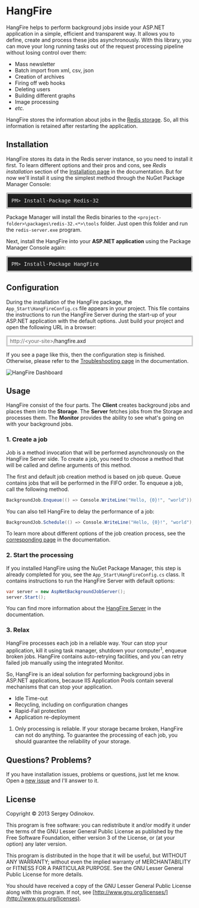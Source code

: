 HangFire
=========

HangFire helps to perform background jobs inside your ASP.NET application in a simple, efficient and transparent way. It allows you to define, create and process these jobs asynchronously. With this library, you can move your long running tasks out of the request processing pipeline without losing control over them:

- Mass newsletter
- Batch import from xml, csv, json
- Creation of archives
- Firing off web hooks
- Deleting users
- Building different graphs
- Image processing
- *etc.*

HangFire stores the information about jobs in the [Redis storage](http://redis.io). So, all this information is retained after restarting the application.

Installation
-------------

HangFire stores its data in the Redis server instance, so you need to install it first. To learn different options and their pros and cons, see *Redis installation* section of the [Installation page](https://github.com/odinserj/HangFire/wiki/Installation) in the documentation. But for now we'll install it using the simplest method through the NuGet Package Manager Console:

<pre style="background-color: #202020;border: 4px solid silver;border-radius: 3px;color: #E2E2E2;display: block;padding: 10px;">PM> Install-Package Redis-32</pre>

Package Manager will install the Redis binaries to the `<project-folder>\packages\redis-32.<*>\tools` folder. Just open this folder and run the `redis-server.exe` program.

Next, install the HangFire into your **ASP.NET application** using the Package Manager Console again:

<pre style="background-color: #202020;border: 4px solid silver;border-radius: 3px;color: #E2E2E2;display: block;padding: 10px;">PM> Install-Package HangFire</pre>

Configuration
--------------

During the installation of the HangFire package, the `App_Start\HangFireConfig.cs` file appears in your project. This file contains the instructions to run the HangFire Server during the start-up of your ASP.NET application with the default options. Just build your project and open the following URL in a browser:

<div style="border-radius: 0;border:solid 3px #ccc;background-color:#fcfcfc;box-shadow: 1px 1px 1px #ddd inset, 1px 1px 1px #eee;padding:3px 7px;">
<span style="color: #666;">http://&lt;your-site&gt;</span>/hangfire.axd
</div>

If you see a page like this, then the configuration step is finished. Otherwise, please refer to the [Troubleshooting page](https://github.com/odinserj/HangFire/wiki/Installation) in the documentation.

![HangFire Dashboard](https://github.com/odinserj/hangfire/raw/master/Examples/dashboard_min.png)

Usage
------

HangFire consist of the four parts. The **Client** creates background jobs and places them into the **Storage**. The **Server** fetches jobs from the Storage and processes them. The **Monitor** provides the ability to see what's going on with your background jobs.

### 1. Create a job

Job is a method invocation that will be performed asynchronously on the HangFire Server side. To create a job, you need to choose a method that will be called and define arguments of this method.

The first and default job creation method is based on job queue. Queue contains jobs that will be performed in the FIFO order. To enqueue a job, call the following method.

```csharp
BackgroundJob.Enqueue(() => Console.WriteLine("Hello, {0}!", "world"));
```

You can also tell HangFire to delay the performance of a job:

```csharp
BackgroundJob.Schedule(() => Console.WriteLine("Hello, {0}!", "world"), TimeSpan.FromDays(1));
```

To learn more about different options of the job creation process, see the [corresponding page](https://github.com/odinserj/HangFire/wiki/Creating-jobs) in the documentation.

### 2. Start the processing

If you installed HangFire using the NuGet Package Manager, this step is already completed for you, see the `App_Start\HangFireConfig.cs` class. It contains instructions to run the HangFire Server with default options:

```csharp
var server = new AspNetBackgroundJobServer();
server.Start();
```

You can find more information about the [HangFire Server](https://github.com/odinserj/HangFire/wiki/Performing-jobs) in the documentation.

### 3. Relax

HangFire processes each job in a reliable way. Your can stop your application, kill it using task manager, shutdown your computer<sup>1</sup>, enqueue broken jobs. HangFire contains auto-retrying facilities, and you can retry failed job manually using the integrated Monitor.

So, HangFire is an ideal solution for performing background jobs in ASP.NET applications, because IIS Application Pools contain several mechanisms that can stop your application.

* Idle Time-out
* Recycling, including on configuration changes
* Rapid-Fail protection
* Application re-deployment

1) Only processing is reliable. If your storage became broken, HangFire can not do anything. To guarantee the processing of each job, you should guarantee the reliability of your storage.

Questions? Problems? 
---------------------

If you have installation issues, problems or questions, just let me know. Open a [new issue](https://github.com/odinserj/HangFire/issues?state=open) and I'll answer to it.

License
--------

Copyright © 2013 Sergey Odinokov.

This program is free software: you can redistribute it and/or modify
it under the terms of the GNU Lesser General Public License as published by
the Free Software Foundation, either version 3 of the License, or
(at your option) any later version.

This program is distributed in the hope that it will be useful,
but WITHOUT ANY WARRANTY; without even the implied warranty of
MERCHANTABILITY or FITNESS FOR A PARTICULAR PURPOSE.  See the
GNU Lesser General Public License for more details.

You should have received a copy of the GNU Lesser General Public License
along with this program.  If not, see [http://www.gnu.org/licenses/](http://www.gnu.org/licenses).